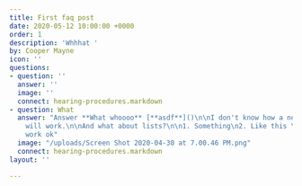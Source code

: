 ```yaml
---
title: First faq post
date: 2020-05-12 10:00:00 +0000
order: 1
description: 'Whhhat '
by: Cooper Mayne
icon: ''
questions:
- question: ''
  answer: ''
  image: ''
  connect: hearing-procedures.markdown
- question: What
  answer: "Answer **What whoooo** [**asdf**]()\n\nI don't know how a new paragraph
    will work.\n\nAnd what about lists?\n\n1. Something\n2. Like this \n3. Should
    work ok"
  image: "/uploads/Screen Shot 2020-04-30 at 7.00.46 PM.png"
  connect: hearing-procedures.markdown
layout: ''

---
```

